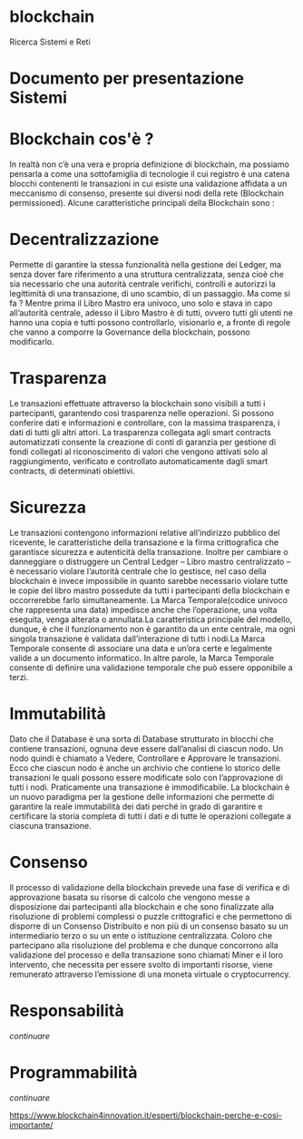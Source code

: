 # blockchain
Ricerca Sistemi e Reti 

# Documento per presentazione Sistemi

# Blockchain cos'è ?

In realtà non c’è una vera e propria definizione di blockchain, ma possiamo pensarla a come una sottofamiglia di tecnologie il cui registro è una catena blocchi contenenti le transazioni in cui esiste una validazione affidata a un meccanismo di consenso, presente sui diversi nodi della rete (Blockchain permissioned).
Alcune caratteristiche principali della Blockchain sono :

# Decentralizzazione
Permette di garantire la stessa funzionalità nella gestione dei Ledger, ma senza dover fare riferimento a una struttura centralizzata, senza cioè che sia necessario che una autorità centrale verifichi, controlli e autorizzi la legittimità di una transazione, di uno scambio, di un passaggio. Ma come si fa ? Mentre prima il Libro Mastro era univoco, uno solo e stava in capo all’autorità centrale, adesso il Libro Mastro è di tutti, ovvero tutti gli utenti ne hanno una copia e tutti possono controllarlo, visionarlo e, a fronte di regole che vanno a comporre la Governance della blockchain, possono modificarlo.

# Trasparenza
Le transazioni effettuate attraverso la blockchain sono visibili a tutti i partecipanti, garantendo così trasparenza nelle operazioni. Si possono conferire dati e informazioni e controllare, con la massima trasparenza, i dati di tutti gli altri attori. La trasparenza collegata agli smart contracts automatizzati consente la creazione di conti di garanzia per gestione di fondi collegati al riconoscimento di valori che vengono attivati solo al raggiungimento, verificato e controllato automaticamente dagli smart contracts, di determinati obiettivi.

# Sicurezza
Le transazioni contengono informazioni relative all’indirizzo pubblico del ricevente, le caratteristiche della transazione e la firma crittografica che garantisce sicurezza e autenticità della transazione. Inoltre per cambiare o danneggiare o distruggere un Central Ledger – Libro mastro centralizzato – è necessario violare l’autorità centrale che lo gestisce, nel caso della blockchain è invece impossibile in quanto sarebbe necessario violare tutte le copie del libro mastro possedute da tutti i partecipanti della blockchain e occorrerebbe farlo simultaneamente.
La Marca Temporale(codice univoco che rappresenta una data) impedisce anche che l’operazione, una volta eseguita, venga alterata o annullata.La caratteristica principale del modello, dunque, è che il funzionamento non è garantito da un ente centrale, ma ogni singola transazione è validata dall’interazione di tutti i nodi.La Marca Temporale consente di associare una data e un’ora certe e legalmente valide a un documento informatico. In altre parole, la Marca Temporale consente di definire una validazione temporale che può essere opponibile a terzi. 

# Immutabilità
Dato che il Database è una sorta di Database strutturato in blocchi che contiene transazioni, ognuna deve essere dall’analisi di ciascun nodo. Un nodo quindi è chiamato a Vedere, Controllare e Approvare le transazioni. Ecco che ciascun nodo è anche un archivio che contiene lo storico delle transazioni le quali possono essere modificate solo con l’approvazione di tutti i nodi. Praticamente una transazione è immodificabile.
La blockchain è un nuovo paradigma per la gestione delle informazioni che permette di garantire la reale immutabilità dei dati perché in grado di garantire e certificare la storia completa di tutti i dati e di tutte le operazioni collegate a ciascuna transazione. 

# Consenso
Il processo di validazione della blockchain prevede una fase di verifica e di approvazione basata su risorse di calcolo che vengono messe a disposizione dai partecipanti alla blockchain e che sono finalizzate alla risoluzione di problemi complessi o puzzle crittografici e che permettono di disporre di un Consenso Distribuito e non più di un consenso basato su un intermediario terzo o su un ente o istituzione centralizzata. Coloro che partecipano alla risoluzione del problema e che dunque concorrono alla validazione del processo e della transazione sono chiamati Miner e il loro intervento, che necessita per essere svolto di importanti risorse, viene remunerato attraverso l’emissione di una moneta virtuale o cryptocurrency.

# Responsabilità
*continuare*
# Programmabilità
*continuare*
 
https://www.blockchain4innovation.it/esperti/blockchain-perche-e-cosi-importante/
 

